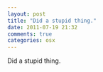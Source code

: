 ```yaml
---
layout: post
title: "Did a stupid thing."
date: 2011-07-19 21:32
comments: true
categories: osx
---
```


Did a stupid thing.


